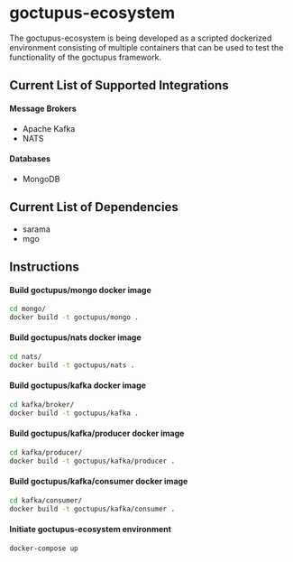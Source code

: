 # goctupus-ecosystem

The goctupus-ecosystem is being developed as a scripted dockerized environment consisting of multiple containers that can be used to test the functionality of the goctupus framework.

## Current List of Supported Integrations

#### Message Brokers

* Apache Kafka
* NATS

#### Databases

* MongoDB

## Current List of Dependencies

* sarama
* mgo

## Instructions

#### Build goctupus/mongo docker image

```bash
cd mongo/
docker build -t goctupus/mongo .
```

#### Build goctupus/nats docker image

```bash
cd nats/
docker build -t goctupus/nats .
```

#### Build goctupus/kafka docker image

```bash
cd kafka/broker/
docker build -t goctupus/kafka .
```

#### Build goctupus/kafka/producer docker image

```bash
cd kafka/producer/
docker build -t goctupus/kafka/producer .
```

#### Build goctupus/kafka/consumer docker image

```bash
cd kafka/consumer/
docker build -t goctupus/kafka/consumer .
```

#### Initiate goctupus-ecosystem environment

```bash
docker-compose up
```